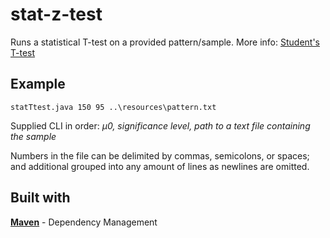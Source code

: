 # stat-z-test
Runs a statistical T-test on a provided pattern/sample. More info: [Student's T-test](https://en.wikipedia.org/wiki/Student%27s_t-test)
## Example
```
statTtest.java 150 95 ..\resources\pattern.txt
```
Supplied CLI in order: *μ0, significance level, path to a text file containing the sample*

Numbers in the file can be delimited by commas, semicolons, or spaces; and additional grouped into any amount of lines as newlines are omitted.
## Built with
[**Maven**](https://maven.apache.org/) - Dependency Management
